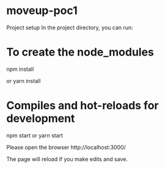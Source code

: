 # moveup-poc1

Project setup
In the project directory, you can run:


# To create the node_modules
npm install

or
yarn install


# Compiles and hot-reloads for development

npm start
or
yarn start

Please open the browser http://localhost:3000/

The page will reload if you make edits and save.


